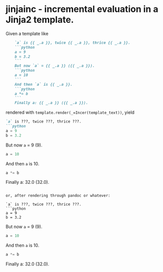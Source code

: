 # jinjainc - incremental evaluation in a Jinja2 template.

Given a template like

```markdown
    `a` is {{ _.a }}, twice {{ _.a }}, thrice {{ _.a }}.
    ```python
    a = 9
    b = 3.2
    ```
    But now `a` = {{ _.a }} ({{ _.a }}).
    ```python
    a = 10
    ```
    And then `a` is {{ _.a }}.
    ```python
    a *= b
    ```
    Finally a: {{ _.a }} ({{ _.a }}).
```

rendered with `template.render(_=Incer(template_text))`,
yield

```markdown
`a` is ???, twice ???, thrice ???.
```python
a = 9
b = 3.2
```
But now `a` = 9 (9).
```python
a = 10
```
And then `a` is 10.
```python
a *= b
```
Finally a: 32.0 (32.0).
```

or, after rendering through pandoc or whatever:

`a` is ???, twice ???, thrice ???.
```python
a = 9
b = 3.2
```
But now `a` = 9 (9).
```python
a = 10
```
And then `a` is 10.
```python
a *= b
```
Finally a: 32.0 (32.0).


